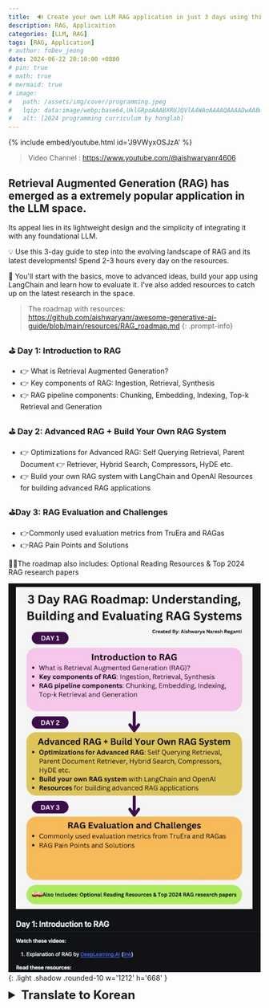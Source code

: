 ```yaml
---
title:  🔊 Create your own LLM RAG application in just 3 days using this hands-on roadmap crafted from the best free resources!
description: RAG, Applicaition
categories: [LLM, RAG]
tags: [RAG, Application]
# author: foDev_jeong
date: 2024-06-22 20:10:00 +0800
# pin: true
# math: true
# mermaid: true
# image:
#   path: /assets/img/cover/programming.jpeg
#   lqip: data:image/webp;base64,UklGRpoAAABXRUJQVlA4WAoAAAAQAAAADwAABwAAQUxQSDIAAAARL0AmbZurmr57yyIiqE8oiG0bejIYEQTgqiDA9vqnsUSI6H+oAERp2HZ65qP/VIAWAFZQOCBCAAAA8AEAnQEqEAAIAAVAfCWkAALp8sF8rgRgAP7o9FDvMCkMde9PK7euH5M1m6VWoDXf2FkP3BqV0ZYbO6NA/VFIAAAA
#   alt: [2024 programming curriculum by honglab]
---
```




{% include embed/youtube.html id='J9VWyxOSJzA' %}

> Video Channel : <https://www.youtube.com/@aishwaryanr4606>

## Retrieval Augmented Generation (RAG) has emerged as a extremely popular application in the LLM space. 

Its appeal lies in its lightweight design and the simplicity of integrating it with any foundational LLM.

💡 Use this 3-day guide to step into the evolving landscape of RAG and its latest developments! Spend 2-3 hours every day on the resources.

🥁 You'll start with the basics, move to advanced ideas, build your app using LangChain and learn how to evaluate it. I've also added resources to catch up on the latest research in the space.

> The roadmap with resources: <https://github.com/aishwaryanr/awesome-generative-ai-guide/blob/main/resources/RAG_roadmap.md>
{: .prompt-info}

### ⛳ Day 1: Introduction to RAG
- 👉 What is Retrieval Augmented Generation?
- 👉 Key components of RAG: Ingestion, Retrieval, Synthesis
- 👉 RAG pipeline components: Chunking, Embedding, Indexing, Top-k Retrieval and Generation

### ⛳ Day 2: Advanced RAG + Build Your Own RAG System
- 👉 Optimizations for Advanced RAG: Self Querying Retrieval, Parent Document 👉 Retriever, Hybrid Search, Compressors, HyDE etc.
- 👉 Build your own RAG system with LangChain and OpenAI
Resources for building advanced RAG applications

### ⛳Day 3: RAG Evaluation and Challenges
- 👉Commonly used evaluation metrics from TruEra and RAGas
- 👉RAG Pain Points and Solutions

🥁🥁The roadmap also includes: Optional Reading Resources & Top 2024 RAG research papers

![ 3 Day RAG Roadmap ](/assets/img/llm/RAG_Roadmap_3_days.jpeg){: .light .shadow .rounded-10 w='1212' h='668' }

<details markdown="1">
<summary style= "font-size:24px; line-height:24px; font-weight:bold; cursor:pointer;" > Translate to Korean </summary>

* * * 

## RAG(Retrieval Augmented Generation)는 LLM 분야에서 매우 인기 있는 애플리케이션으로 부상했습니다. 

이 게임의 매력은 경량 설계와 기본 LLM과 통합할 수 없다는 점에 있습니다.

💡 이 3일 가이드를 사용하여 RAG의 진화하는 환경과 최신 개발에 대해 알아보세요! 매일 2-3 시간을 자원에 투자하십시오.

🥁 기본 사항부터 시작하여 고급 아이디어로 이동하고, LangChain을 사용하여 앱을 빌드하고, 평가하는 방법을 배웁니다. 또한 이 분야의 최신 연구를 따라잡을 수 있는 리소스도 추가했습니다.

### ⛳ 1일차: RAG 소개
- 👉 검색 증강 생성이란 무엇입니까?
- 👉 RAG의 핵심 구성 요소: Ingestion, Retrieval, Synthesis
- 👉 RAG 파이프라인 구성 요소: 청크, 임베딩, 인덱싱, Top-k 검색 및 생성

### ⛳ 2일차: 고급 RAG + 나만의 RAG 시스템 구축하기
- 👉 고급 RAG 최적화: Self Querying Retrieval, Parent Document 👉 Retriever, Hybrid Search, Compressors, HyDE 등
- 👉 LangChain 및 OpenAI로 자체 RAG 시스템 구축
고급 RAG 응용 프로그램 구축을 위한 리소스

### ⛳3일차: RAG 평가 및 과제
- 👉TruEra 및 RAGas에서 일반적으로 사용되는 평가 지표
- 👉RAG의 문제점 및 해결 방법

🥁🥁로드맵에는 다음 내용도 포함되어 있습니다: Optional Reading Resources & Top 2024 RAG research papers

</details>